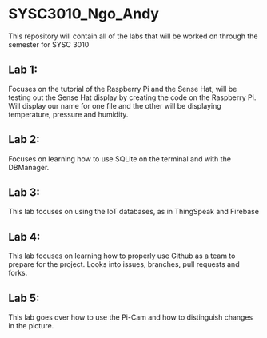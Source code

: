# SYSC3010_Ngo_Andy
This repository will contain all of the labs that will be worked on through the semester for SYSC 3010

## Lab 1:
Focuses on the tutorial of the Raspberry Pi and the Sense Hat, will be testing out the Sense Hat display by creating the code on the Raspberry Pi.
Will display our name for one file and the other will be displaying temperature, pressure and humidity.

## Lab 2:
Focuses on learning how to use SQLite on the terminal and with the DBManager.

## Lab 3:
This lab focuses on using the IoT databases, as in ThingSpeak and Firebase

## Lab 4:
This lab focuses on learning how to properly use Github as a team to prepare for
the project. Looks into issues, branches, pull requests and forks.

## Lab 5:
This lab goes over how to use the Pi-Cam and how to distinguish changes in
the picture.
